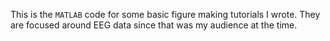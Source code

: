 This is the `MATLAB` code for some basic figure making tutorials I wrote. They are focused around EEG data since that was my audience at the time. 
